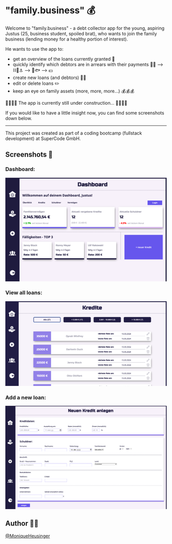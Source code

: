 # "family.business" 💰

Welcome to "family.business" - a debt collector app for the young, aspiring Justus (25, business student, spoiled brat), who wants to join the family business (lending money for a healthy portion of interest).

He wants to use the app to:

- get an overview of the loans currently granted 🏦
- quickly identify which debtors are in arrears with their payments 🧑‍🦱 --> ⛓️🧱⚓️ --> 🌊🐟 --> 💵
- create new loans (and debtors) 🙆💸
- edit or delete loans ✏️
- keep an eye on family assets (more, more, more...) 💰💰💰

🚧🚧🚧🚧 The app is currently still under construction... 🚧🚧🚧🚧

If you would like to have a little insight now, you can find some screenshots down below.

---

This project was created as part of a coding bootcamp (fullstack development) at SuperCode GmbH.

## Screenshots 📸

### Dashboard:

![Screenshot family.business dashboard](./frontend/src/assets/img/screenshots/dashboard-screenshot.png)

### View all loans:

![Screenshot family.business dashboard](./frontend/src/assets/img/screenshots/loans-screenshot2.png)

### Add a new loan:

![Screenshot family.business dashboard](./frontend/src/assets/img/screenshots/addnewloan-screenshot.png)

## Author 👩‍💻

[@MoniqueHeusinger](https://github.com/MoniqueHeusinger)
